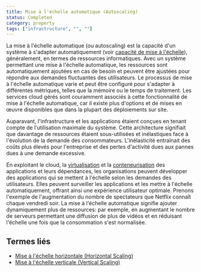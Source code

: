 ```yaml
---
title: Mise à l'échelle automatique (Autoscaling)
status: Completed
category: property
tags: ["infrastructure", "", ""]
---
```


La mise à l'échelle automatique (ou autoscaling) est la capacité d'un système à s'adapter automatiquement (voir [capacité de mise à l'échelle](/scalability/)), généralement, en termes de ressources informatiques.
Avec un système permettant une mise à l'échelle automatique, les ressources sont automatiquement ajoutées en cas de besoin et peuvent être ajustées pour répondre aux demandes fluctuantes des utilisateurs.
Le processus de mise à l'échelle automatique varie et peut être configuré pour s'adapter à différentes métriques, telles que la mémoire ou le temps de traitement.
Les services cloud gérés sont couramment associés à cette fonctionnalité de mise à l'échelle automatique, car il existe plus d'options et de mises en œuvre disponibles que dans la plupart des déploiements sur site.

Auparavant, l'infrastructure et les applications étaient conçues en tenant compte de l'utilisation maximale du système.
Cette architecture signifiait que davantage de ressources étaient sous-utilisées et inélastiques face à l'évolution de la demande des consommateurs.
L'inélasticité entraînait des coûts plus élevés pour l'entreprise et des pertes d'activité dues aux pannes dues à une demande excessive.

En exploitant le cloud, la [virtualisation](/virtualization/) et la [conteneurisation](/containerization/) des applications et leurs dépendances,
les organisations peuvent développer des applications qui se mettent à l'échelle selon les demandes des utilisateurs.
Elles peuvent surveiller les applications et les mettre à l'échelle automatiquement, offrant ainsi une expérience utilisateur optimale.
Prenons l'exemple de l'augmentation du nombre de spectateurs que Netflix connaît chaque vendredi soir.
La mise à l'échelle automatique signifie ajouter dynamiquement plus de ressources: par exemple,
en augmentant le nombre de serveurs permettant une diffusion de plus de vidéos et en réduisant l'échelle une fois que la consommation s'est normalisée.

## Termes liés

* [Mise à l'échelle horizontale (Horizontal Scaling)](/horizontal-scaling/)
* [Mise à l'échelle verticale (Vertical Scaling)](/vertical-scaling/)
